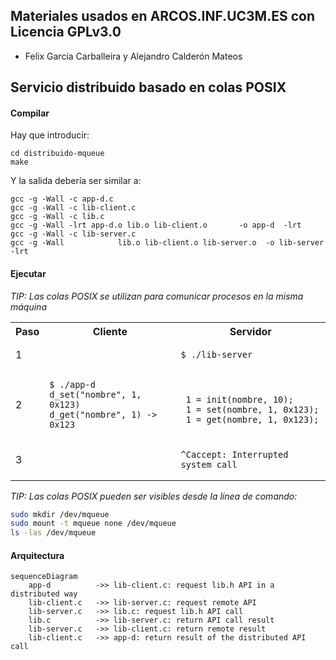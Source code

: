 ## Materiales usados en ARCOS.INF.UC3M.ES con Licencia GPLv3.0
  * Felix García Carballeira y Alejandro Calderón Mateos

## Servicio distribuido basado en colas POSIX

#### Compilar

Hay que introducir:
```
cd distribuido-mqueue
make
```

Y la salida debería ser similar a:
```
gcc -g -Wall -c app-d.c
gcc -g -Wall -c lib-client.c
gcc -g -Wall -c lib.c
gcc -g -Wall -lrt app-d.o lib.o lib-client.o       -o app-d  -lrt
gcc -g -Wall -c lib-server.c
gcc -g -Wall            lib.o lib-client.o lib-server.o  -o lib-server  -lrt
```

#### Ejecutar

*TIP: Las colas POSIX se utilizan para comunicar procesos en la misma máquina*

<html>
<table>
<tr><th>Paso</th><th>Cliente</th><th>Servidor</th></tr>
<tr>
<td>1</td>
<td></td>
<td>

```
$ ./lib-server
```

</td>
</tr>

<tr>
<td>2</td>
<td>

```
$ ./app-d
d_set("nombre", 1, 0x123)
d_get("nombre", 1) -> 0x123
```

</td>
<td>

```

 1 = init(nombre, 10);
 1 = set(nombre, 1, 0x123);
 1 = get(nombre, 1, 0x123);
```

</td>
</tr>

<tr>
<td>3</td>
<td></td>
<td>

```
^Caccept: Interrupted system call
```

</td>
</tr>
</table>
</html>

*TIP: Las colas POSIX pueden ser visibles desde la línea de comando:*

``` bash
sudo mkdir /dev/mqueue
sudo mount -t mqueue none /dev/mqueue
ls -las /dev/mqueue
```

#### Arquitectura

```mermaid
sequenceDiagram
    app-d          ->> lib-client.c: request lib.h API in a distributed way
    lib-client.c   ->> lib-server.c: request remote API
    lib-server.c   ->> lib.c: request lib.h API call
    lib.c          ->> lib-server.c: return API call result
    lib-server.c   ->> lib-client.c: return remote result
    lib-client.c   ->> app-d: return result of the distributed API call
```

